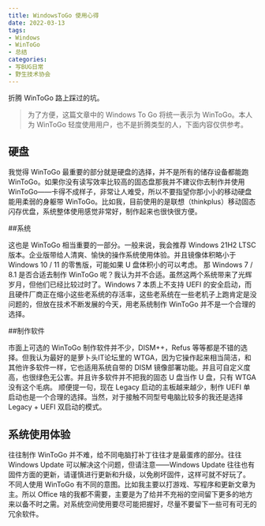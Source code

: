 ```yaml
---
title: WindowsToGo 使用心得
date: 2022-03-13
tags:
- Windows
- WinToGo
- 总结
categories:
- 写BUG日常
- 野生技术协会
---
```

折腾 WinToGo 路上踩过的坑。
<!--more-->
> 为了方便，这篇文章中的 Windows To Go 将统一表示为 WinToGo。本人为 WinToGo 轻度使用用户，也不是折腾类型的人，下面内容仅供参考。

## 硬盘

我觉得 WinToGo 最重要的部分就是硬盘的选择，并不是所有的储存设备都能跑 WinToGo。如果你没有读写效率比较高的固态盘那我并不建议你去制作并使用 WinToGo——卡得不成样子，非常让人难受，所以不要指望你那小小的移动硬盘能用柔弱的身躯带 WinToGo。比如我，目前使用的是联想（thinkplus）移动固态闪存优盘，系统整体使用感觉非常好，制作起来也很快很方便。

##系统

这也是 WinToGo 相当重要的一部分。一般来说，我会推荐 Windows 21H2 LTSC 版本。企业版带给人清爽、愉快的操作系统使用体验。并且镜像体积略小于 Windows 10 / 11 的零售版，可能如果 U 盘体积小的可以考虑。
那 Windows 7 / 8.1 是否合适去制作 WinToGo 呢？我认为并不合适。虽然这两个系统带来了光辉岁月，但他们已经比较过时了。Windows 7 本质上不支持 UEFI 的安全启动，而且硬件厂商正在缩小这些老系统的存活率，这些老系统在一些老机子上跑肯定是没问题的，但放在技术不断发展的今天，用老系统制作 WinToGo 并不是一个合理的选择。

##制作软件

市面上可选的 WinToGo 制作软件并不少，DISM++，Refus 等等都是不错的选择。但我认为最好的是萝卜头IT论坛里的 WTGA，因为它操作起来相当简洁，和其他许多软件一样，它也适用系统自带的 DISM 镜像部署功能。并且可自定义度高，也很绿色无公害。并且许多软件并不把我的固态 U 盘当作 U 盘，只有 WTGA 没有这个毛病。
顺便提一句，现在 Legacy 启动的主板越来越少，制作 UEFI 单启动也是一个合理的选择。当然，对于接触不同型号电脑比较多的我还是选择 Legacy + UEFI 双启动的模式。

## 系统使用体验

往往制作 WinToGo 并不难，给不同电脑打补丁往往才是最蛋疼的部分。往往 Windows Update 可以解决这个问题，但请注意——Windows Update 往往也有固件方面的更新，请谨慎进行更新和升级，以免刷坏固件，这样可就不好玩了。
不同人使用 WinToGo 有不同的意图。比如我主要以打游戏、写程序和更新文章为主。所以 Office 啥的我都不需要，主要是为了给并不充裕的空间留下更多的地方来以备不时之需。对系统空间使用要尽可能把握好，尽量不要留下一些可有可无的冗余软件。
